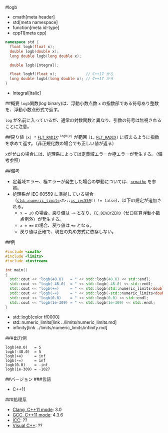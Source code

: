 #logb
* cmath[meta header]
* std[meta namespace]
* function[meta id-type]
* cpp11[meta cpp]

```cpp
namespace std {
  float logb(float x);
  double logb(double x);
  long double logb(long double x);

  double logb(Integral);

  float logbf(float x);             // C++17 から
  long double logbl(long double x); // C++17 から
}
```
* Integral[italic]

##概要
`logb`関数(log binary)は、浮動小数点数 `x` の指数部である符号あり整数を、浮動小数点形式で返す。

`log` が名前に入っているが、通常の対数関数と異なり、引数の符号は無視されることに注意。


##戻り値
`|x| *` [`FLT_RADIX`](/reference/cfloat/flt_radix.md)<code><sup>-logb(x)</sup></code> が範囲 `[1,` [`FLT_RADIX`](/reference/cfloat/flt_radix.md)`)` に収まるように指数を求めて返す。（非正規化数の場合でも正しい値が返る）

`x`がゼロの場合には、処理系によっては定義域エラーか極エラーが発生する。（備考参照）


##備考
- 定義域エラー、極エラーが発生した場合の挙動については、[`<cmath>`](../cmath.md) を参照。
- 処理系が IEC 60559 に準拠している場合（[`std::numeric_limits`](../limits/numeric_limits.md)`<T>::`[`is_iec559`](../limits/numeric_limits/is_iec559.md)`() != false`）、以下の規定が追加される。
	- `x = ±0` の場合、戻り値は `-∞` となり、[`FE_DIVBYZERO`](../cfenv/fe_divbyzero.md)（ゼロ除算浮動小数点例外）が発生する。
	- `x = ±∞` の場合、戻り値は `+∞` となる。
	- 戻り値は正確で、現在の丸め方式に依存しない。


##例
```cpp
#include <cmath>
#include <limits>
#include <iostream>

int main()
{
  std::cout << "logb(48.0)   = " << std::logb(48.0) << std::endl;
  std::cout << "logb(-48.0)  = " << std::logb(-48.0) << std::endl;
  std::cout << "logb(+∞)     = " << std::logb(std::numeric_limits<double>::infinity()) << std::endl;
  std::cout << "logb(-∞)     = " << std::logb(-std::numeric_limits<double>::infinity()) << std::endl;
  std::cout << "logb(0.0)    = " << std::logb(0.0) << std::endl;
  std::cout << "logb(1e-309) = " << std::logb(1e-309) << std::endl;
}
```
* std::logb[color ff0000]
* std::numeric_limits[link ../limits/numeric_limits.md]
* infinity[link ../limits/numeric_limits/infinity.md]

###出力例
```
logb(48.0)   = 5
logb(-48.0)  = 5
logb(+∞)     = inf
logb(-∞)     = inf
logb(0.0)    = -inf
logb(1e-309) = -1027
```

##バージョン
###言語
- C++11

###処理系
- [Clang, C++11 mode](/implementation.md#clang): 3.0
- [GCC, C++11 mode](/implementation.md#gcc): 4.3.6
- [ICC](/implementation.md#icc): ??
- [Visual C++](/implementation.md#visual_cpp): ??
